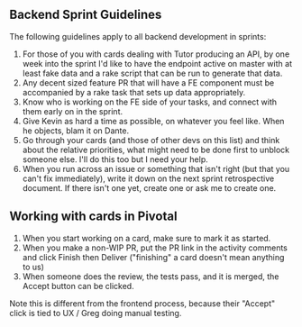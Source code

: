 ## Backend Sprint Guidelines

The following guidelines apply to all backend development in sprints:

1. For those of you with cards dealing with Tutor producing an API, by one week into the sprint I'd like to have the endpoint active on master with at least fake data and a rake script that can be run to generate that data.
2. Any decent sized feature PR that will have a FE component must be accompanied by a rake task that sets up data appropriately.
3. Know who is working on the FE side of your tasks, and connect with them early on in the sprint.
4. Give Kevin as hard a time as possible, on whatever you feel like.  When he objects, blam it on Dante.
5. Go through your cards (and those of other devs on this list) and think about the relative priorities, what might need to be done first to unblock someone else.  I'll do this too but I need your help.
6. When you run across an issue or something that isn't right (but that you can't fix immediately), write it down on the next sprint retrospective document.  If there isn't one yet, create one or ask me to create one.

## Working with cards in Pivotal

1. When you start working on a card, make sure to mark it as started.
2. When you make a non-WIP PR, put the PR link in the activity comments and click Finish then Deliver ("finishing" a card doesn't mean anything to us)
3. When someone does the review, the tests pass, and it is merged, the Accept button can be clicked.

Note this is different from the frontend process, because their "Accept" click is tied to UX / Greg doing manual testing.
